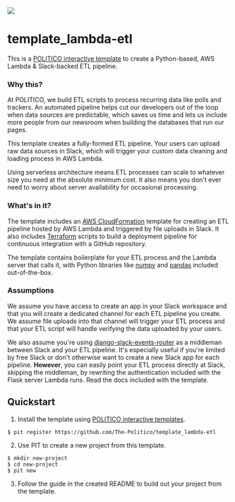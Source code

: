 ![](https://www.politico.com/interactives/cdn/images/badge.svg)

# template_lambda-etl


This is a [POLITICO interactive template](https://github.com/The-Politico/politico-interactive-templates) to create a Python-based, AWS Lambda & Slack-backed ETL pipeline.

### Why this?

At POLITICO, we build ETL scripts to process recurring data like polls and trackers. An automated pipeline helps cut our developers out of the loop when data sources are predictable, which saves us time and lets us include more people from our newsroom when building the databases that run our pages.

This template creates a fully-formed ETL pipeline. Your users can upload raw data sources in Slack, which will trigger your custom data cleaning and loading process in AWS Lambda.

Using serverless architecture means ETL processes can scale to whatever size you need at the absolute minimum cost. It also means you don't ever need to worry about server availability for occasional processing.

### What's in it?

The template includes an [AWS CloudFormation](https://aws.amazon.com/cloudformation/) template for creating an ETL pipeline hosted by AWS Lambda and triggered by file uploads in Slack. It also includes [Terraform](https://www.terraform.io/) scripts to build a deployment pipeline for continuous integration with a GitHub repository.

The template contains boilerplate for your ETL process and the Lambda server that calls it, with Python libraries like [numpy](https://www.numpy.org/) and [pandas](https://pandas.pydata.org/) included out-of-the-box.

### Assumptions

We assume you have access to create an app in your Slack workspace and that you will create a dedicated channel for each ETL pipeline you create. We assume file uploads into that channel will trigger your ETL process and that your ETL script will handle verifying the data uploaded by your users.

We also assume you're using [django-slack-events-router](https://github.com/The-Politico/django-slack-events-router) as a middleman between Slack and your ETL pipeline. It's especially useful if you're limited by free Slack or don't otherwise want to create a new Slack app for each pipeline. **However**, you can easily point your ETL process directly at Slack, skipping the middleman, by rewriting the authentication included with the Flask server Lambda runs. Read the docs included with the template.

## Quickstart

1. Install the template using [POLITICO interactive templates](https://github.com/The-Politico/politico-interactive-templates).

  ```
  $ pit register https://github.com/The-Politico/template_lambda-etl
  ```

2. Use PIT to create a new project from this template.

  ```
  $ mkdir new-project
  $ cd new-project
  $ pit new
  ```

3. Follow the guide in the created README to build out your project from the template.
